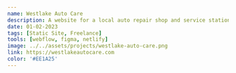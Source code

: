 ```yaml
---
name: Westlake Auto Care
description: A website for a local auto repair shop and service station built with Webflow. Features a custom booking form, custom CMS, and Google Analytics integration.
date: 01-02-2023
tags: [Static Site, Freelance]
tools: [webflow, figma, netlify]
image: ../../assets/projects/westlake-auto-care.png
link: https://westlakeautocare.com
color: '#EE1A25'
---
```

